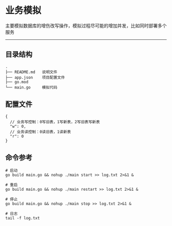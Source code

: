 # 业务模拟

主要模拟数据库的增伤改写操作，模拟过程尽可能的增加并发，比如同时部署多个服务

----

## 目录结构

```text
.
├── README.md   说明文件
├── app.json    项目配置文件
├── go.mod
└── main.go     模拟代码
```

## 配置文件

```json5
{
  // 业务写控制：0写旧表，1写新表，2写旧表写新表
  "w": 0,
  // 业务读控制：0读旧表，1读新表
  "r": 0
}
```

## 命令参考

```shell
# 启动
go build main.go && nohup ./main start >> log.txt 2>&1 &

# 重启
go build main.go && nohup ./main restart >> log.txt 2>&1 &

# 停止
go build main.go && nohup ./main stop >> log.txt 2>&1 &

# 日志
tail -f log.txt
```
